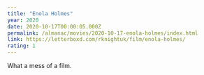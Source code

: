 ```yaml
---
title: "Enola Holmes"
year: 2020
date: 2020-10-17T00:00:05.000Z
permalink: /almanac/movies/2020-10-17-enola-holmes/index.html
link: https://letterboxd.com/rknightuk/film/enola-holmes/
rating: 1
---
```


What a mess of a film.
